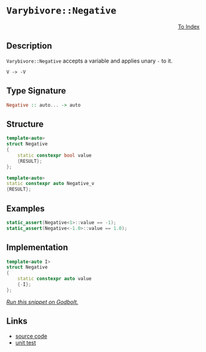 <!-- Copyright 2024 Feng Mofan
SPDX-License-Identifier: Apache-2.0 -->

# `Varybivore::Negative`

<p style='text-align: right;'><a href="../../../index.md#arithmetic-modifications">To Index</a></p>

## Description

`Varybivore::Negative` accepts a variable and applies unary `-` to it.

<pre><code>V -> -V</code></pre>

## Type Signature

```Haskell
Negative :: auto... -> auto
```

## Structure

```C++
template<auto>
struct Negative
{
    static constexpr bool value
    {RESULT};
};

template<auto>
static constexpr auto Negative_v
{RESULT};
```

## Examples

```C++
static_assert(Negative<1>::value == -1);
static_assert(Negative<-1.0>::value == 1.0);
```

## Implementation

```C++
template<auto I>
struct Negative
{ 
    static constexpr auto value 
    {-I}; 
};
```

[*Run this snippet on Godbolt.*](https://godbolt.org/#z:OYLghAFBqd5QCxAYwPYBMCmBRdBLAF1QCcAaPECAMzwBtMA7AQwFtMQByARg9KtQYEAysib0QXACx8BBAKoBnTAAUAHpwAMvAFYTStJg1DIApACYAQuYukl9ZATwDKjdAGFUtAK4sGe1wAyeAyYAHI%2BAEaYxBJcpAAOqAqETgwe3r56icmOAkEh4SxRMVxxdpgOqUIETMQE6T5%2BZZj2uQzVtQT5YZHRsbY1dQ2ZZYNdwT1FfaUAlLaoXsTI7BwEmCzxBmsmAMxuTF5EANQAkrvYJhoAggoExF4OR6GYwEyOAG6Yl1cmAOwWR2%2BR2BR1ubzwyCOaAYt0wqnixCOB2O7zEXkwgOuIMB/wAtGdfgARXYA75/Yk7KzXb4AegAVAzGUyabTGQAVbBCNmMlnXelMgW8n7XMGOZAAfSYCiUdQgz1eHy%2Bey45xAIFR3gxuwphKOuK4MxJ31FEMl0uiBDlL3Bn12bn1ADoNKr1WitTsdUcuE7DZSOHNaJwAKy8PwcLSkVCcNzWayghZLLVmHY8UgETT%2BuYAaxAQbMDt%2BZkkAA5i0GNABOPMaABsxZ2%2Bk4kl4LAkGg0pDDEajHF4ChAHfT4f9pDgsBgiBACwI8UO5EoaA2dGioVYK1UxZruJrkiOwGQkKkDrMvEw%2BCIxDw6D0/EEIjE7CkMkEihU6mHpF0cQA7sQmPFOB4ANg1DDNI04AB5Q5ZwII5UCoI4Ny3Hc9wPL1JGPI4IA8Jd6ERcwUxmXghy0OYICQRd4mXMgKAgSjqJAYApDMPg6DWYh%2BwgCIwIiYJagAT0A3heOYYh%2BIgiJtAqIdU0XNhBAghhaEEj8sAiLxgH2WhaH7bheCwFhDGAcRVLwYhpLwT5dIjOEKkOFZU2CNZAw/Wg8AiP8xI8LAwLuPBWz00hPmICIkkwQl1iMtyjAzOYqAMYAFAANTwTBvwg%2BJGCE59hFEcQn1veQlDUMCv30IyUFjSx9Hc/tIDmVB4jaXTcVudBtVMSxrDMbtgsvLA6ogOZykqZwIFcYYmlIQIJkKYosiSFIBEmhaclSbo5umWwWgsgQOiGTxGj0Ea2n28YCl6EoBk6FbRk6DbLokYaE2WJ7Gw4ENOzAntEM3bdd33Q8MLMLDcEIEhAWTA1iNiuYEEwJgsBiIbSBzSQdgdCsdl%2BSQNEkIsa3bIMawrd7m1IVsUwdGsuDrCti1poNJC4IMsZrL6Px7PsBzTWLRwncip2gudaPovDVzYThahYd5flxJgoQMIwvQrB1vRs88SCvG9ZHvfLpEK18So/XQWN/f8hOAj7QM5yDhdg%2BCkWIGW5YV5AleAFW1adLCcKovDIZ2MwiN54cyIo1BcOiec6Mj/2%2Bml2XcXdoyuArLgOxoWh2M47iPxEgTsoLsSJKkhxsrkxgCEU5SwLUjStJ07KDKilYI3wczKissDbOQezsqclowLcjyBO8tviMvALU2C0KlAiwyjGi0Aw74BLktS9LMrDVNCr1x8DdkI33wjU3ypizqrGqkfBoaprUhatqOqqiwet4VA%2BqvTBb%2B21pUhcBg7hDojGmoAh6UwrrZCWmkYBU0oFtHAfNZof89pjFur/Xa7QxiIK2mCA6GQpp4POpMJBz1FivQNO9T6XZ36cCdi7eWisjJe3VqDTW%2BEoYhxIpmUg8NEZ9BRi5cmlNVZ41%2BKzX4vwdj40kDuOINDwK9lsDzbhZEBZIGnDBGOYsVxrils7FCLAFDvEhO8NODotjfwIKedh2s4h7zygfHKx9SogAbObACekrbUO%2BnbGchw4IIWloY4xpjzGWNuL7OO1FA47C4XzQWOiaILmiXhdUyB4jxHFGYis4oIkEElAYg2bFoi5x4nxMSRcKniUktJCukd5LVyUipdumB1KaTEE3QKLcl4T1IB3Cy3cPy937oFQeLkIwj08vxcevkp7ZVnmFBeUVggr1ImvJgiUUppQyllQKDiHwSEPi%2BYqJ8dBuPPsYF%2BNUIg/0as1TgNI2qVS6pYN%2BkZP4DXgMNHao0/DjUAegmaF0IGrWgeg%2BB61ZqPWQZgs66CTpVGwdC0Fd18FHTRcQzaJQyGJjei5HxtsOD0JCSYo4OSLFvCsWw8GHDCIwzDnDBGSNKBW2ESAMwqsdg7CDOWZm7ZuW/DrBzbsnBuaDlhqjEAkhfjHnEaUSQFYxFYy4L8d6OwbaiqUaoq2J4RW0O1ZK4KyRnCSCAA)

## Links

- [source code](../../../../conceptrodon/varybivore/negative.hpp)
- [unit test](../../../../tests/unit/metafunctions/varybivore/negative.test.hpp)
